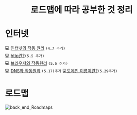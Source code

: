 # <center>로드맵에 따라 공부한 것 정리
# 인터넷
💻 [인터넷의 작동 원리](./%EC%A0%95%EB%A6%AC/Internet.md)
```(4.7 추가)```<Br>
💻 [http란?](./%EC%A0%95%EB%A6%AC/http.md)```(5.5 추가)```<br>
💻 [브라우저와 작동원리](./%EC%A0%95%EB%A6%AC/browser.md) ```(5.6 추가)```<br>
💻 [DNS와 작동원리](./%EC%A0%95%EB%A6%AC/DNS.md) ```(5.17)추가```
💻[도메인 이름이란?](./%EC%A0%95%EB%A6%AC/domain.md)```(5.29추가)```
# 로드맵
![back_end_Roadmaps](https://blog.kakaocdn.net/dn/bq03dY/btrnCzNDlUE/EQPcSTH1TGR50KCBsnC5K1/img.png)

